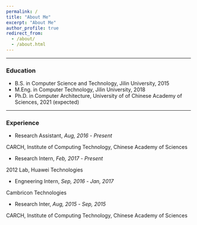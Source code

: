 ```yaml
---
permalink: /
title: "About Me"
excerpt: "About Me"
author_profile: true
redirect_from: 
  - /about/
  - /about.html
---
```


------------

### Education
* B.S. in Computer Science and Technology, Jilin University, 2015
* M.Eng. in Computer Technology, Jilin University, 2018
* Ph.D. in Computer Architecture, University of of Chinese Academy of Sciences, 2021 (expected)

------------
### Experience
- Research Assistant, *Aug, 2016* - *Present* 

CARCH, Institute of Computing Technology, Chinese Academy of Sciences


- Research Intern, *Feb, 2017* - *Present* 

2012 Lab, Huawei Technologies


- Engneering Intern, *Sep, 2016* - *Jan, 2017* 

Cambricon Technologies


- Research Inter, *Aug, 2015* - *Sep, 2015* 

CARCH, Institute of Computing Technology, Chinese Academy of Sciences


